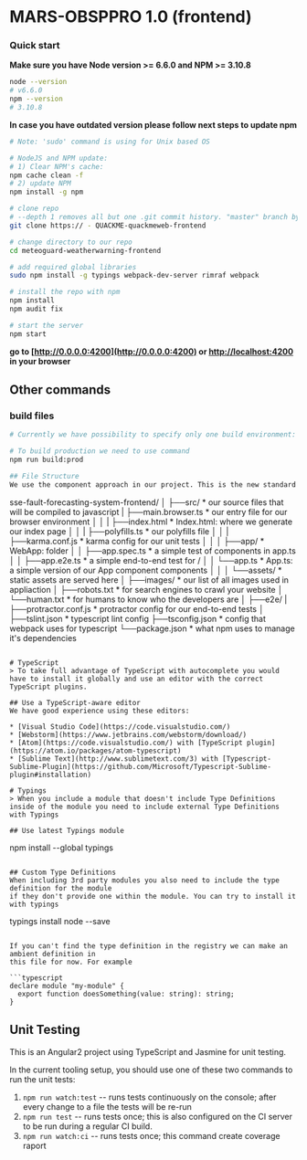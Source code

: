 
# MARS-OBSPPRO 1.0 (frontend)


### Quick start
**Make sure you have Node version >= 6.6.0 and NPM >= 3.10.8**
```bash
node --version
# v6.6.0
npm --version
# 3.10.8
```

**In case you have outdated version please follow next steps to update npm**
```bash
# Note: 'sudo' command is using for Unix based OS
```
```bash
# NodeJS and NPM update:
# 1) Clear NPM's cache:
npm cache clean -f
# 2) update NPM
npm install -g npm
```

```bash
# clone repo
# --depth 1 removes all but one .git commit history. "master" branch by default
git clone https:// - QUACKME-quackmeweb-frontend

# change directory to our repo
cd meteoguard-weatherwarning-frontend

# add required global libraries
sudo npm install -g typings webpack-dev-server rimraf webpack

# install the repo with npm
npm install
npm audit fix

# start the server
npm start

```

**go to [http://0.0.0.0:4200](http://0.0.0.0:4200) or [http://localhost:4200](http://localhost:4200) in your browser**

## Other commands

### build files
```bash
# Currently we have possibility to specify only one build environment: prod

# To build production we need to use command
npm run build:prod

## File Structure
We use the component approach in our project. This is the new standard for developing Angular apps and a great way to ensure maintainable code by encapsulation of our behavior logic. A component is basically a self contained app usually in a single file or a folder with each concern as a file: style, template, specs, e2e, and component class. Here's how it looks:
```
sse-fault-forecasting-system-frontend/
 │
 ├──src/                       * our source files that will be compiled to javascript
 |   ├──main.browser.ts        * our entry file for our browser environment
 │   │
 |   ├──index.html             * Index.html: where we generate our index page
 │   │
 |   ├──polyfills.ts           * our polyfills file
 │   │
 |   ├──karma.conf.js          * karma config for our unit tests
 │   │
 │   ├──app/                   * WebApp: folder
 │   │   ├──app.spec.ts        * a simple test of components in app.ts
 │   │   ├──app.e2e.ts         * a simple end-to-end test for /
 │   │   └──app.ts             * App.ts: a simple version of our App component components
 │   │
 │   └──assets/                * static assets are served here
 │       ├──images/             * our list of all images used in appliaction
 │       ├──robots.txt         * for search engines to crawl your website
 │       └──human.txt          * for humans to know who the developers are
 │
 ├──e2e/ 
 |   ├──protractor.conf.js     * protractor config for our end-to-end tests
 │
 ├──tslint.json                * typescript lint config
 ├──tsconfig.json              * config that webpack uses for typescript
 └──package.json               * what npm uses to manage it's dependencies
```

# TypeScript
> To take full advantage of TypeScript with autocomplete you would have to install it globally and use an editor with the correct TypeScript plugins.

## Use a TypeScript-aware editor
We have good experience using these editors:

* [Visual Studio Code](https://code.visualstudio.com/)
* [Webstorm](https://www.jetbrains.com/webstorm/download/)
* [Atom](https://code.visualstudio.com/) with [TypeScript plugin](https://atom.io/packages/atom-typescript)
* [Sublime Text](http://www.sublimetext.com/3) with [Typescript-Sublime-Plugin](https://github.com/Microsoft/Typescript-Sublime-plugin#installation)

# Typings
> When you include a module that doesn't include Type Definitions inside of the module you need to include external Type Definitions with Typings

## Use latest Typings module
```
npm install --global typings
```

## Custom Type Definitions
When including 3rd party modules you also need to include the type definition for the module
if they don't provide one within the module. You can try to install it with typings

```
typings install node --save
```

If you can't find the type definition in the registry we can make an ambient definition in
this file for now. For example

```typescript
declare module "my-module" {
  export function doesSomething(value: string): string;
}
```

## Unit Testing

This is an Angular2 project using TypeScript and Jasmine for unit testing.

In the current tooling setup, you should use one of these two commands to run the unit tests:

1. ``npm run watch:test`` -- runs tests continuously on the console; after every change to a file the tests will be re-run
2. ``npm run test`` -- runs tests once; this is also configured on the CI server to be run during a regular CI build.
3. ``npm run watch:ci`` -- runs tests once; this command create coverage raport
